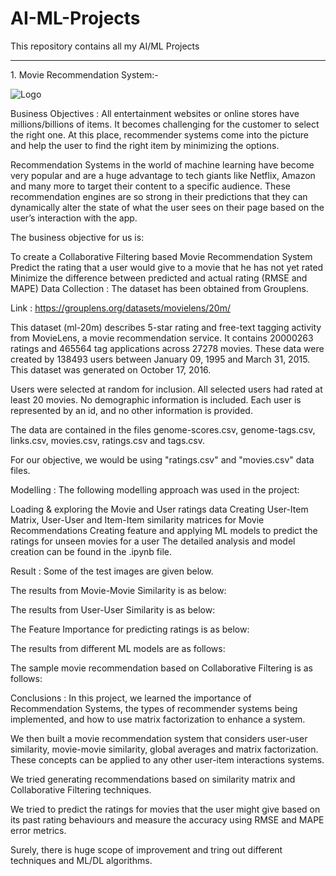 # AI-ML-Projects
This repository contains all my AI/ML Projects
<hr/>
1. Movie Recommendation System:-

![Logo](https://github.com/user-attachments/assets/efc8ba56-8f50-45d9-af05-e6bbbf1c58e5)

Business Objectives :
All entertainment websites or online stores have millions/billions of items. It becomes challenging for the customer to select the right one. At this place, recommender systems come into the picture and help the user to find the right item by minimizing the options.

Recommendation Systems in the world of machine learning have become very popular and are a huge advantage to tech giants like Netflix, Amazon and many more to target their content to a specific audience. These recommendation engines are so strong in their predictions that they can dynamically alter the state of what the user sees on their page based on the user’s interaction with the app.

The business objective for us is:

To create a Collaborative Filtering based Movie Recommendation System
Predict the rating that a user would give to a movie that he has not yet rated
Minimize the difference between predicted and actual rating (RMSE and MAPE)
Data Collection :
The dataset has been obtained from Grouplens.

Link : https://grouplens.org/datasets/movielens/20m/

This dataset (ml-20m) describes 5-star rating and free-text tagging activity from MovieLens, a movie recommendation service. It contains 20000263 ratings and 465564 tag applications across 27278 movies. These data were created by 138493 users between January 09, 1995 and March 31, 2015. This dataset was generated on October 17, 2016.

Users were selected at random for inclusion. All selected users had rated at least 20 movies. No demographic information is included. Each user is represented by an id, and no other information is provided.

The data are contained in the files genome-scores.csv, genome-tags.csv, links.csv, movies.csv, ratings.csv and tags.csv.

For our objective, we would be using "ratings.csv" and "movies.csv" data files.

Modelling :
The following modelling approach was used in the project:

Loading & exploring the Movie and User ratings data
Creating User-Item Matrix, User-User and Item-Item similarity matrices for Movie Recommendations
Creating feature and applying ML models to predict the ratings for unseen movies for a user
The detailed analysis and model creation can be found in the .ipynb file.

Result :
Some of the test images are given below.

The results from Movie-Movie Similarity is as below:


The results from User-User Similarity is as below:


The Feature Importance for predicting ratings is as below:


The results from different ML models are as follows:


The sample movie recommendation based on Collaborative Filtering is as follows:


Conclusions :
In this project, we learned the importance of Recommendation Systems, the types of recommender systems being implemented, and how to use matrix factorization to enhance a system.

We then built a movie recommendation system that considers user-user similarity, movie-movie similarity, global averages and matrix factorization. These concepts can be applied to any other user-item interactions systems.

We tried generating recommendations based on similarity matrix and Collaborative Filtering techniques.

We tried to predict the ratings for movies that the user might give based on its past rating behaviours and measure the accuracy using RMSE and MAPE error metrics.

Surely, there is huge scope of improvement and tring out different techniques and ML/DL algorithms.
